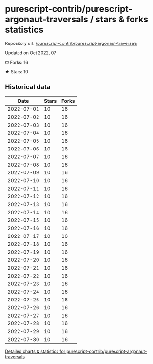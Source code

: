 # purescript-contrib/purescript-argonaut-traversals / stars & forks statistics

Repository url: [/purescript-contrib/purescript-argonaut-traversals](https://github.com/purescript-contrib/purescript-argonaut-traversals)

Updated on Oct 2022, 07

☋ Forks: 16

★ Stars: 10

## Historical data
| Date | Stars | Forks |
|------|-------|-------|
| 2022-07-01 | 10 | 16 | 
| 2022-07-02 | 10 | 16 | 
| 2022-07-03 | 10 | 16 | 
| 2022-07-04 | 10 | 16 | 
| 2022-07-05 | 10 | 16 | 
| 2022-07-06 | 10 | 16 | 
| 2022-07-07 | 10 | 16 | 
| 2022-07-08 | 10 | 16 | 
| 2022-07-09 | 10 | 16 | 
| 2022-07-10 | 10 | 16 | 
| 2022-07-11 | 10 | 16 | 
| 2022-07-12 | 10 | 16 | 
| 2022-07-13 | 10 | 16 | 
| 2022-07-14 | 10 | 16 | 
| 2022-07-15 | 10 | 16 | 
| 2022-07-16 | 10 | 16 | 
| 2022-07-17 | 10 | 16 | 
| 2022-07-18 | 10 | 16 | 
| 2022-07-19 | 10 | 16 | 
| 2022-07-20 | 10 | 16 | 
| 2022-07-21 | 10 | 16 | 
| 2022-07-22 | 10 | 16 | 
| 2022-07-23 | 10 | 16 | 
| 2022-07-24 | 10 | 16 | 
| 2022-07-25 | 10 | 16 | 
| 2022-07-26 | 10 | 16 | 
| 2022-07-27 | 10 | 16 | 
| 2022-07-28 | 10 | 16 | 
| 2022-07-29 | 10 | 16 | 
| 2022-07-30 | 10 | 16 | 


[Detailed charts & statistics for purescript-contrib/purescript-argonaut-traversals](https://reviewgithub.com/rep/purescript-contrib/purescript-argonaut-traversals)
